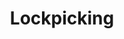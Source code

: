 ---
credit:
- SIGPwny
featured: false
recording: ''
slides: lockpicking.pdf
tags:
- misc
- lockpicking
- bump key
- tension wrench
- rake
- hook pick
time_start: 2017-10-05T18:00:00.000000-05:00
title: Lockpicking
week_number: 5
---